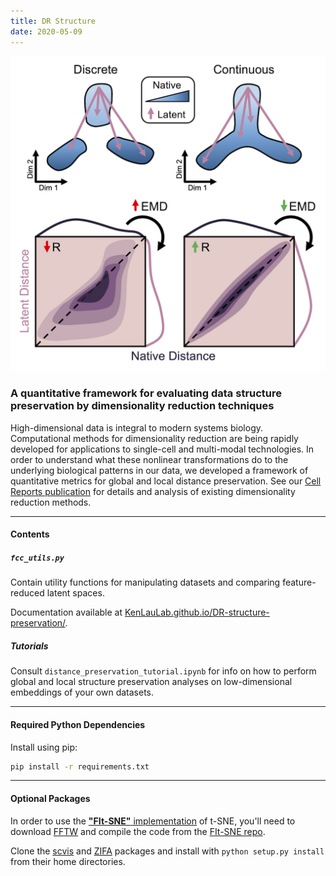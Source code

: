 ```yaml
---
title: DR Structure
date: 2020-05-09
---
```


![alt text](/assets/images/DR_struct/graphical_abstract.png)

### A quantitative framework for evaluating data structure preservation by dimensionality reduction techniques

High-dimensional data is integral to modern systems biology. Computational methods for dimensionality reduction are being rapidly developed for applications to single-cell and multi-modal technologies. In order to understand what these nonlinear transformations do to the underlying biological patterns in our data, we developed a framework of quantitative metrics for global and local distance preservation. See our [Cell Reports publication](https://doi.org/10.1016/j.celrep.2020.107576) for details and analysis of existing dimensionality reduction methods.

---

#### Contents

##### `fcc_utils.py`

Contain utility functions for manipulating datasets and comparing feature-reduced latent spaces.

Documentation available at [KenLauLab.github.io/DR-structure-preservation/](KenLauLab.github.io/DR-structure-preservation/).

##### Tutorials

Consult `distance_preservation_tutorial.ipynb` for info on how to perform global and local structure preservation analyses on low-dimensional embeddings of your own datasets.

---

#### Required Python Dependencies

Install using pip:

```bash
pip install -r requirements.txt
```

---

#### Optional Packages

In order to use the [__"FIt-SNE"__ implementation](https://arxiv.org/abs/1712.09005) of t-SNE, you'll need to download [FFTW](http://www.fftw.org/) and compile the code from the [FIt-SNE repo](https://github.com/KlugerLab/FIt-SNE).

Clone the [scvis](https://github.com/shahcompbio/scvis) and [ZIFA](https://github.com/epierson9/ZIFA) packages and install with `python setup.py install` from their home directories.
